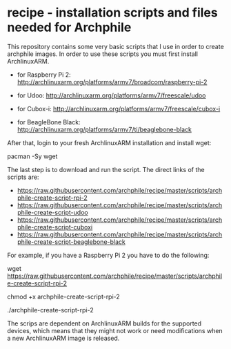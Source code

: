 recipe - installation scripts and files needed for Archphile
======

This repository contains some very basic scripts that I use in order to create archphile images. 
In order to use these scripts you must first install ArchlinuxARM.

- for Raspberry Pi 2:
http://archlinuxarm.org/platforms/armv7/broadcom/raspberry-pi-2

- for Udoo:
http://archlinuxarm.org/platforms/armv7/freescale/udoo

- for Cubox-i:
http://archlinuxarm.org/platforms/armv7/freescale/cubox-i

- for BeagleBone Black:
http://archlinuxarm.org/platforms/armv7/ti/beaglebone-black

After that, login to your fresh ArchlinuxARM installation and install wget:

pacman -Sy wget

The last step is to download and run the script. The direct links of the scripts are:

- https://raw.githubusercontent.com/archphile/recipe/master/scripts/archphile-create-script-rpi-2
- https://raw.githubusercontent.com/archphile/recipe/master/scripts/archphile-create-script-udoo
- https://raw.githubusercontent.com/archphile/recipe/master/scripts/archphile-create-script-cuboxi
- https://raw.githubusercontent.com/archphile/recipe/master/scripts/archphile-create-script-beaglebone-black


For example, if you have a Raspberry Pi 2 you have to do the following:

wget https://raw.githubusercontent.com/archphile/recipe/master/scripts/archphile-create-script-rpi-2

chmod +x archphile-create-script-rpi-2

./archphile-create-script-rpi-2


The scrips are dependent on ArchlinuxARM builds for the supported devices, which means that they might not work or need modifications when a new ArchlinuxARM image is released.









